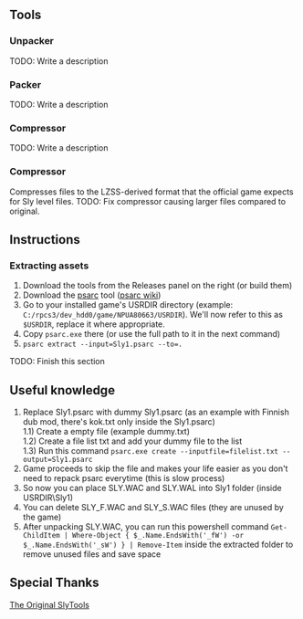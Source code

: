 ## Tools

### Unpacker
TODO: Write a description

### Packer 
TODO: Write a description

### Compressor
TODO: Write a description

### Compressor
Compresses files to the LZSS-derived format that the official game expects for Sly level files.
TODO: Fix compressor causing larger files compared to original.

## Instructions
### Extracting assets
1) Download the tools from the Releases panel on the right (or build them)
2) Download the [psarc](https://mega.nz/file/u5c1zRCb#-D3vhHr5PdPTYhGKTYXhedgDkmvmxx75l9AayYe_Ksw) tool ([psarc wiki](https://www.psdevwiki.com/ps3/PlayStation_archive_(PSARC)#PSARC))
3) Go to your installed game's USRDIR directory (example: `C:/rpcs3/dev_hdd0/game/NPUA80663/USRDIR`).
   We'll now refer to this as `$USRDIR`, replace it where appropriate.
4) Copy `psarc.exe` there (or use the full path to it in the next command)
5) `psarc extract --input=Sly1.psarc --to=.`

TODO: Finish this section

## Useful knowledge
1) Replace Sly1.psarc with dummy Sly1.psarc (as an example with Finnish dub mod, there's kok.txt only inside the Sly1.psarc)  
1.1) Create a empty file (example dummy.txt)  
1.2) Create a file list txt and add your dummy file to the list  
1.3) Run this command `psarc.exe create --inputfile=filelist.txt --output=Sly1.psarc`  
2) Game proceeds to skip the file and makes your life easier as you don't need to repack psarc everytime (this is slow process)
3) So now you can place SLY.WAC and SLY.WAL into Sly1 folder (inside USRDIR\Sly1)
4) You can delete SLY_F.WAC and SLY_S.WAC files (they are unused by the game)
5) After unpacking SLY.WAC, you can run this powershell command `Get-ChildItem | Where-Object { $_.Name.EndsWith('_fW') -or $_.Name.EndsWith('_sW') } | Remove-Item` inside the extracted folder to remove unused files and save space

## Special Thanks
[The Original SlyTools](https://github.com/VelocityRa/SlyTools)
